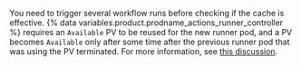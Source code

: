 You need to trigger several workflow runs before checking if the cache is effective. {% data variables.product.prodname_actions_runner_controller %} requires an `Available` PV to be reused for the new runner pod, and a PV becomes `Available` only after some time after the previous runner pod that was using the PV terminated. For more information, see [this discussion](https://github.com/actions/actions-runner-controller/discussions/1605).
